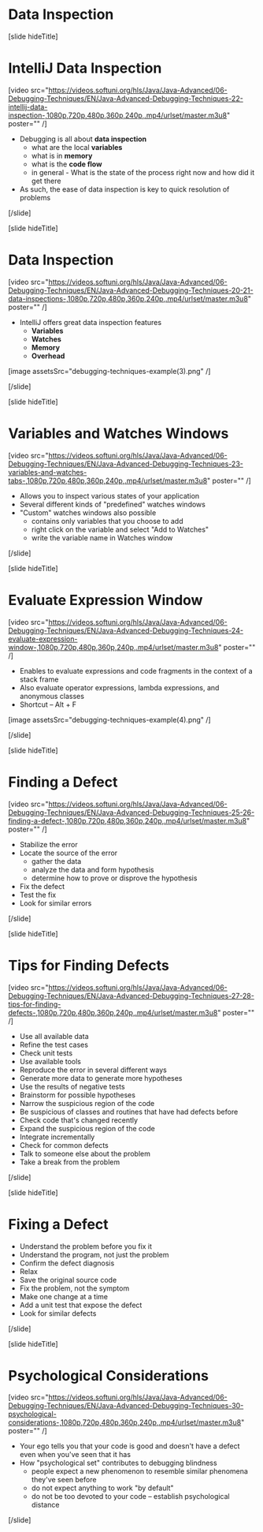 # Data Inspection

[slide hideTitle]

# IntelliJ Data Inspection

[video src="https://videos.softuni.org/hls/Java/Java-Advanced/06-Debugging-Techniques/EN/Java-Advanced-Debugging-Techniques-22-intellij-data-inspection-,1080p,720p,480p,360p,240p,.mp4/urlset/master.m3u8" poster="" /]

- Debugging is all about **data inspection**
    - what are the local **variables**
    - what is in **memory**
    - what is the **code flow**
    - in general - What is the state of the process right now and how did it get there
- As such, the ease of data inspection is key to quick resolution of problems

[/slide]

[slide hideTitle]

# Data Inspection

[video src="https://videos.softuni.org/hls/Java/Java-Advanced/06-Debugging-Techniques/EN/Java-Advanced-Debugging-Techniques-20-21-data-inspections-,1080p,720p,480p,360p,240p,.mp4/urlset/master.m3u8" poster="" /]

- IntelliJ offers great data inspection features
    - **Variables**
    - **Watches**
    - **Memory**
    - **Overhead**

[image assetsSrc="debugging-techniques-example(3).png" /]

[/slide]

[slide hideTitle]

# Variables and Watches Windows

[video src="https://videos.softuni.org/hls/Java/Java-Advanced/06-Debugging-Techniques/EN/Java-Advanced-Debugging-Techniques-23-variables-and-watches-tabs-,1080p,720p,480p,360p,240p,.mp4/urlset/master.m3u8" poster="" /]

- Allows you to inspect various states of your application
- Several different kinds of "predefined" watches windows
- "Custom" watches windows also possible
    - contains only variables that you choose to add
    - right click on the variable and select "Add to Watches"
    - write the variable name in Watches window

[/slide]

[slide hideTitle]

# Evaluate Expression Window

[video src="https://videos.softuni.org/hls/Java/Java-Advanced/06-Debugging-Techniques/EN/Java-Advanced-Debugging-Techniques-24-evaluate-expression-window-,1080p,720p,480p,360p,240p,.mp4/urlset/master.m3u8" poster="" /]

- Enables to evaluate expressions and code fragments in the context of a stack frame
- Also evaluate operator expressions, lambda expressions, and anonymous classes
- Shortcut – Alt + F

[image assetsSrc="debugging-techniques-example(4).png" /]

[/slide]


[slide hideTitle]

# Finding a Defect

[video src="https://videos.softuni.org/hls/Java/Java-Advanced/06-Debugging-Techniques/EN/Java-Advanced-Debugging-Techniques-25-26-finding-a-defect-,1080p,720p,480p,360p,240p,.mp4/urlset/master.m3u8" poster="" /]

- Stabilize the error
- Locate the source of the error
    - gather the data
    - analyze the data and form hypothesis
    - determine how to prove or disprove the hypothesis
- Fix the defect
- Test the fix
- Look for similar errors

[/slide]

[slide hideTitle]
# Tips for Finding Defects

[video src="https://videos.softuni.org/hls/Java/Java-Advanced/06-Debugging-Techniques/EN/Java-Advanced-Debugging-Techniques-27-28-tips-for-finding-defects-,1080p,720p,480p,360p,240p,.mp4/urlset/master.m3u8" poster="" /]

- Use all available data
- Refine the test cases
- Check unit tests
- Use available tools
- Reproduce the error in several different ways
- Generate more data to generate more hypotheses
- Use the results of negative tests
- Brainstorm for possible hypotheses
- Narrow the suspicious region of the code
- Be suspicious of classes and routines that have had defects before
- Check code that's changed recently
- Expand the suspicious region of the code
- Integrate incrementally
- Check for common defects
- Talk to someone else about the problem
- Take a break from the problem


[/slide]

[slide hideTitle]

# Fixing a Defect

- Understand the problem before you fix it
- Understand the program, not just the problem
- Confirm the defect diagnosis
- Relax
- Save the original source code
- Fix the problem, not the symptom
- Make one change at a time
- Add a unit test that expose the defect
- Look for similar defects

[/slide]

[slide hideTitle]
# Psychological Considerations

[video src="https://videos.softuni.org/hls/Java/Java-Advanced/06-Debugging-Techniques/EN/Java-Advanced-Debugging-Techniques-30-psychological-considerations-,1080p,720p,480p,360p,240p,.mp4/urlset/master.m3u8" poster="" /]

- Your ego tells you that your code is good and doesn't have a defect 
even when you've seen that it has
- How "psychological set" contributes to debugging blindness
    - people expect a new phenomenon to resemble similar phenomena they've seen before
    - do not expect anything to work "by default"
    - do not be too devoted to your code – establish psychological distance




[/slide]